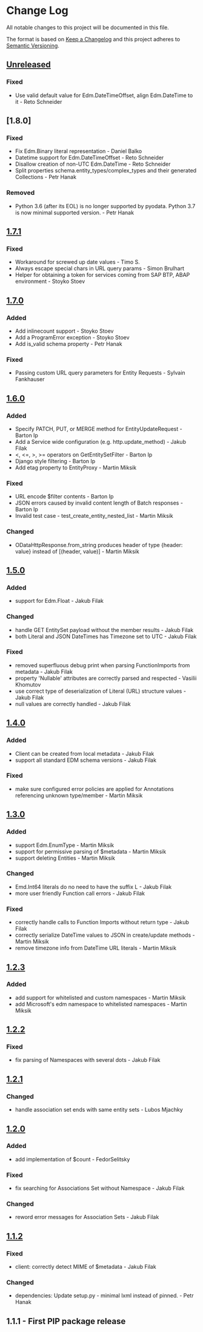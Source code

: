 # Change Log
All notable changes to this project will be documented in this file.

The format is based on [Keep a Changelog](http://keepachangelog.com/)
and this project adheres to [Semantic Versioning](http://semver.org/).

## [Unreleased]

### Fixed
- Use valid default value for Edm.DateTimeOffset, align Edm.DateTime to it - Reto Schneider

## [1.8.0]

### Fixed
- Fix Edm.Binary literal representation - Daniel Balko
- Datetime support for Edm.DateTimeOffset - Reto Schneider
- Disallow creation of non-UTC Edm.DateTime - Reto Schneider
- Split properties schema.entity_types/complex_types and their generated Collections - Petr Hanak

### Removed
- Python 3.6 (after its EOL) is no longer supported by pyodata. Python 3.7 is now minimal supported version. - Petr Hanak

## [1.7.1]

### Fixed
- Workaround for screwed up date values - Timo S.
- Always escape special chars in URL query params - Simon Brulhart
- Helper for obtaining a token for services coming from SAP BTP, ABAP environment - Stoyko Stoev

## [1.7.0]

### Added
- Add inlinecount support - Stoyko Stoev
- Add a ProgramError exception - Stoyko Stoev
- Add is_valid schema property - Petr Hanak

### Fixed
- Passing custom URL query parameters for Entity Requests - Sylvain Fankhauser

## [1.6.0]

### Added
- Specify PATCH, PUT, or MERGE method for EntityUpdateRequest - Barton Ip
- Add a Service wide configuration (e.g. http.update\_method) - Jakub Filak
- <, <=, >, >= operators on GetEntitySetFilter - Barton Ip
- Django style filtering - Barton Ip
- Add etag property to EntityProxy - Martin Miksik

### Fixed
- URL encode $filter contents - Barton Ip
- JSON errors caused by invalid content length of Batch responses - Barton Ip
- Invalid test case - test_create_entity_nested_list - Martin Miksik

### Changed
- ODataHttpResponse.from_string produces header of type {header: value} instead of [(header, value)] - Martin Miksik

## [1.5.0]

### Added
- support for Edm.Float - Jakub Filak

### Changed
- handle GET EntitySet payload without the member results - Jakub Filak
- both Literal and JSON DateTimes has Timezone set to UTC - Jakub Filak

### Fixed
- removed superfluous debug print when parsing FunctionImports from metadata - Jakub Filak
- property 'Nullable' attributes are correctly parsed and respected - Vasilii Khomutov
- use correct type of deserialization of Literal (URL) structure values - Jakub Filak
- null values are correctly handled - Jakub Filak

## [1.4.0]

### Added
- Client can be created from local metadata - Jakub Filak
- support all standard EDM schema versions - Jakub Filak

### Fixed
- make sure configured error policies are applied for Annotations referencing
  unknown type/member - Martin Miksik

## [1.3.0]

### Added
- support Edm.EnumType - Martin Miksik
- support for permissive parsing of $metadata - Martin Miksik
- support deleting Entities - Martin Miksik

### Changed
- Emd.Int64 literals do no need to have the suffix L - Jakub Filak
- more user friendly Function call errors - Jakub Filak

### Fixed
- correctly handle calls to Function Imports without return type - Jakub Filak
- correctly serialize DateTime values to JSON in create/update methods - Martin Miksik
- remove timezone info from DateTime URL literals - Martin Miksik

## [1.2.3]

### Added
- add support for whitelisted and custom namespaces - Martin Miksik
- add Microsoft's edm namespace to whitelisted namespaces - Martin Miksik

## [1.2.2]

### Fixed
- fix parsing of Namespaces with several dots - Jakub Filak

## [1.2.1]

### Changed
- handle association set ends with same entity sets - Lubos Mjachky

## [1.2.0]

### Added
- add implementation of $count - FedorSelitsky

### Fixed
- fix searching for Associations Set without Namespace - Jakub Filak

### Changed
- reword error messages for Association Sets - Jakub Filak

## [1.1.2]

### Fixed
- client: correctly detect MIME of $metadata - Jakub Filak

### Changed
- dependencies: Update setup.py - minimal lxml instead of pinned. - Petr Hanak

## 1.1.1 - First PIP package release

[Unreleased]: https://github.com/SAP/python-pyodata/compare/1.7.1...HEAD
[1.7.1]: https://github.com/SAP/python-pyodata/compare/1.7.0...1.7.1
[1.7.0]: https://github.com/SAP/python-pyodata/compare/1.6.0...1.7.0
[1.6.0]: https://github.com/SAP/python-pyodata/compare/1.5.0...1.6.0
[1.5.0]: https://github.com/SAP/python-pyodata/compare/1.4.0...1.5.0
[1.4.0]: https://github.com/SAP/python-pyodata/compare/1.3.0...1.4.0
[1.3.0]: https://github.com/SAP/python-pyodata/compare/1.2.3...1.3.0
[1.2.3]: https://github.com/SAP/python-pyodata/compare/1.2.2...1.2.3
[1.2.2]: https://github.com/SAP/python-pyodata/compare/1.2.1...1.2.2
[1.2.1]: https://github.com/SAP/python-pyodata/compare/1.2.0...1.2.1
[1.2.0]: https://github.com/SAP/python-pyodata/compare/1.1.2...1.2.0
[1.1.2]: https://github.com/SAP/python-pyodata/compare/1.1.1...1.1.2
